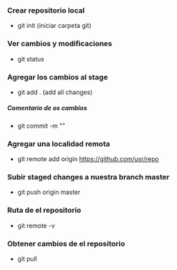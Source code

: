 ### Crear repositorio local
- git init (iniciar carpeta git)
### Ver cambios y modificaciones
- git status

### Agregar los cambios al stage
- git add . (add all changes)
##### Comentario de os cambios 
- git commit -m ""

### Agregar una localidad remota
- git remote add origin https://github.com/usr/repo

### Subir staged changes a nuestra branch master
- git push origin master

### Ruta de el repositorio
- git remote -v

### Obtener cambios de el repositorio
- git pull
		 